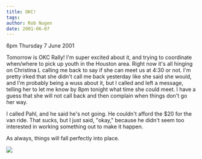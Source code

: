 ```yaml
---
title: OKC!
tags: 
author: Rob Nugen
date: 2001-06-07
---
```


<p class=date>6pm Thursday 7 June 2001</p>

<p>Tomorrow is OKC Rally!  I'm super excited about it,
and trying to coordinate when/where to pick up youth
in the Houston area.  Right now it's all hinging on
Christina L calling me back to say if she can meet us
at 4:30 or not.  I'm pretty irked that she didn't call
me back yesterday like she said she would, and I'm
probably being a wuss about it, but I called and left
a message, telling her to let me know by 8pm tonight
what time she could meet.  I have a guess that she
will not call back and then complain when things don't
go her way.</p>

<p>I called Pahl, and he said he's not going.  He
couldn't afford the $20 for the van ride.  That sucks,
but I just said, "okay," because he didn't seem too
interested in working something out to make it
happen.</p>

<p>As always, things will fall perfectly into
place.</p>

<p><img src="/images/rob/wL-ROB.gif"/></p>
